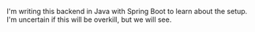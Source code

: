 I'm writing this backend in Java with Spring Boot to learn about the setup. I'm uncertain if this will be overkill, but we will see. 